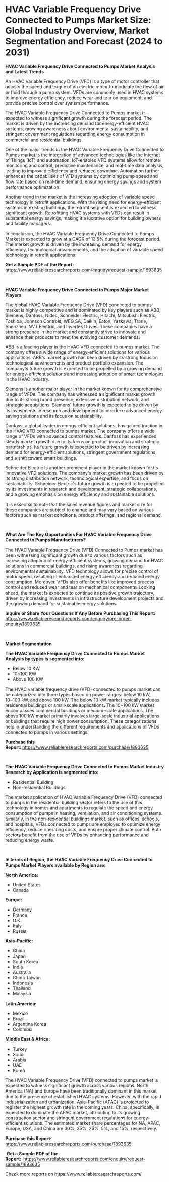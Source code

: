 <p><h1>HVAC Variable Frequency Drive Connected to Pumps Market Size: Global Industry Overview, Market Segmentation and Forecast (2024 to 2031)</h1></p><p><strong>HVAC Variable Frequency Drive Connected to Pumps Market Analysis and Latest Trends</strong></p>
<p><p>An HVAC Variable Frequency Drive (VFD) is a type of motor controller that adjusts the speed and torque of an electric motor to modulate the flow of air or fluid through a pump system. VFDs are commonly used in HVAC systems to improve energy efficiency, reduce wear and tear on equipment, and provide precise control over system performance.</p><p>The HVAC Variable Frequency Drive Connected to Pumps market is expected to witness significant growth during the forecast period. The market is driven by the increasing demand for energy-efficient HVAC systems, growing awareness about environmental sustainability, and stringent government regulations regarding energy consumption in commercial and residential buildings.</p><p>One of the major trends in the HVAC Variable Frequency Drive Connected to Pumps market is the integration of advanced technologies like the Internet of Things (IoT) and automation. IoT-enabled VFD systems allow for remote monitoring and control, predictive maintenance, and real-time data analysis, leading to improved efficiency and reduced downtime. Automation further enhances the capabilities of VFD systems by optimizing pump speed and flow rate based on real-time demand, ensuring energy savings and system performance optimization.</p><p>Another trend in the market is the increasing adoption of variable speed technology in retrofit applications. With the rising need for energy-efficient systems in existing buildings, the retrofit segment is expected to witness significant growth. Retrofitting HVAC systems with VFDs can result in substantial energy savings, making it a lucrative option for building owners and facility managers.</p><p>In conclusion, the HVAC Variable Frequency Drive Connected to Pumps Market is expected to grow at a CAGR of 13.5% during the forecast period. The market growth is driven by the increasing demand for energy efficiency, technological advancements, and the adoption of variable speed technology in retrofit applications.</p></p>
<p><strong>Get a Sample PDF of the Report:&nbsp;</strong> <a href="https://www.reliableresearchreports.com/enquiry/request-sample/1893635">https://www.reliableresearchreports.com/enquiry/request-sample/1893635</a></p>
<p>&nbsp;</p>
<p><strong>HVAC Variable Frequency Drive Connected to Pumps Major Market Players</strong></p>
<p><p>The global HVAC Variable Frequency Drive (VFD) connected to pumps market is highly competitive and is dominated by key players such as ABB, Siemens, Danfoss, Nidec, Schneider Electric, Hitachi, Mitsubishi Electric, Toshiba, Johnson Controls, WEG SA, Daikin, Eaton, Yaskawa, Trane, Shenzhen INVT Electric, and Invertek Drives. These companies have a strong presence in the market and constantly strive to innovate and enhance their products to meet the evolving customer demands.</p><p>ABB is a leading player in the HVAC VFD connected to pumps market. The company offers a wide range of energy-efficient solutions for various applications. ABB's market growth has been driven by its strong focus on technological advancements and product portfolio expansion. The company's future growth is expected to be propelled by a growing demand for energy-efficient solutions and increasing adoption of smart technologies in the HVAC industry.</p><p>Siemens is another major player in the market known for its comprehensive range of VFDs. The company has witnessed a significant market growth due to its strong brand presence, extensive distribution network, and strategic acquisitions. Siemens' future growth is expected to be driven by its investments in research and development to introduce advanced energy-saving solutions and its focus on sustainability.</p><p>Danfoss, a global leader in energy-efficient solutions, has gained traction in the HVAC VFD connected to pumps market. The company offers a wide range of VFDs with advanced control features. Danfoss has experienced steady market growth due to its focus on product innovation and strategic partnerships. Its future growth is expected to be driven by increasing demand for energy-efficient solutions, stringent government regulations, and a shift toward smart buildings.</p><p>Schneider Electric is another prominent player in the market known for its innovative VFD solutions. The company's market growth has been driven by its strong distribution network, technological expertise, and focus on sustainability. Schneider Electric's future growth is expected to be propelled by its investments in research and development, strategic collaborations, and a growing emphasis on energy efficiency and sustainable solutions.</p><p>It is essential to note that the sales revenue figures and market size for these companies are subject to change and may vary based on various factors such as market conditions, product offerings, and regional demand.</p></p>
<p>&nbsp;</p>
<p><strong>What Are The Key Opportunities For HVAC Variable Frequency Drive Connected to Pumps Manufacturers?</strong></p>
<p><p>The HVAC Variable Frequency Drive (VFD) Connected to Pumps market has been witnessing significant growth due to various factors such as increasing adoption of energy-efficient systems, growing demand for HVAC solutions in commercial buildings, and rising awareness regarding environmental sustainability. VFD technology allows for precise control of motor speed, resulting in enhanced energy efficiency and reduced energy consumption. Moreover, VFDs also offer benefits like improved process control and reduced wear and tear on mechanical components. Looking ahead, the market is expected to continue its positive growth trajectory, driven by increasing investments in infrastructure development projects and the growing demand for sustainable energy solutions.</p></p>
<p><strong>Inquire or Share Your Questions If Any Before Purchasing This Report:</strong> <a href="https://www.reliableresearchreports.com/enquiry/pre-order-enquiry/1893635">https://www.reliableresearchreports.com/enquiry/pre-order-enquiry/1893635</a></p>
<p>&nbsp;</p>
<p><strong>Market Segmentation</strong></p>
<p><strong>The HVAC Variable Frequency Drive Connected to Pumps Market Analysis by types is segmented into:</strong></p>
<p><ul><li>Below 10 KW</li><li>10~100 KW</li><li>Above 100 KW</li></ul></p>
<p><p>The HVAC variable frequency drive (VFD) connected to pumps market can be categorized into three types based on power ranges: below 10 kW, 10~100 kW, and above 100 kW. The below 10 kW market typically includes residential buildings or small-scale applications. The 10~100 kW market encompasses commercial buildings or medium-scale applications. The above 100 kW market primarily involves large-scale industrial applications or buildings that require high power consumption. These categorizations help in understanding the different requirements and applications of VFDs connected to pumps in various settings.</p></p>
<p><strong>Purchase this Report:&nbsp;</strong><a href="https://www.reliableresearchreports.com/purchase/1893635">https://www.reliableresearchreports.com/purchase/1893635</a></p>
<p>&nbsp;</p>
<p><strong>The HVAC Variable Frequency Drive Connected to Pumps Market Industry Research by Application is segmented into:</strong></p>
<p><ul><li>Residential Building</li><li>Non-residential Buildings</li></ul></p>
<p><p>The market application of HVAC Variable Frequency Drive (VFD) connected to pumps in the residential building sector refers to the use of this technology in homes and apartments to regulate the speed and energy consumption of pumps in heating, ventilation, and air conditioning systems. Similarly, in the non-residential buildings market, such as offices, schools, and hospitals, VFDs connected to pumps are employed to optimize energy efficiency, reduce operating costs, and ensure proper climate control. Both sectors benefit from the use of VFDs by enhancing performance and reducing energy waste.</p></p>
<p>&nbsp;</p>
<p><strong>In terms of Region, the HVAC Variable Frequency Drive Connected to Pumps Market Players available by Region are:</strong></p>
<p>
    <p> <strong> North America: </strong>
        <ul>
            <li>United States</li>
            <li>Canada</li>
        </ul>
        </p> 
    <p> <strong> Europe: </strong>
        <ul>
            <li>Germany</li>
            <li>France</li>
            <li>U.K.</li>
            <li>Italy</li>
            <li>Russia</li>
        </ul>
        </p> 
    <p> <strong> Asia-Pacific: </strong>
        <ul>
            <li>China</li>
            <li>Japan</li>
            <li>South Korea</li>
            <li>India</li>
            <li>Australia</li>
            <li>China Taiwan</li>
            <li>Indonesia</li>
            <li>Thailand</li>
            <li>Malaysia</li>
        </ul>
        </p> 
    <p> <strong> Latin America: </strong>
        <ul>
            <li>Mexico</li>
            <li>Brazil</li>
            <li>Argentina Korea</li>
            <li>Colombia</li>
        </ul>
        </p> 
    <p> <strong> Middle East & Africa: </strong>
        <ul>
            <li>Turkey</li>
            <li>Saudi</li>
            <li>Arabia</li>
            <li>UAE</li>
            <li>Korea</li>
        </ul>
    </p>
    </p>
<p><p>The HVAC Variable Frequency Drive (VFD) connected to pumps market is expected to witness significant growth across various regions. North America (NA) and Europe have been traditionally dominant in this market due to the presence of established HVAC systems. However, with the rapid industrialization and urbanization, Asia-Pacific (APAC) is projected to register the highest growth rate in the coming years. China, specifically, is expected to dominate the APAC market, attributing to its growing construction sector and stringent government regulations for energy-efficient solutions. The estimated market share percentages for NA, APAC, Europe, USA, and China are 30%, 35%, 25%, 5%, and 15%, respectively.</p></p>
<p><strong>Purchase this Report: </strong><a href="https://www.reliableresearchreports.com/purchase/1893635">https://www.reliableresearchreports.com/purchase/1893635</a></p>
<p>&nbsp;<strong>Get a Sample PDF of the Report:&nbsp;&nbsp;</strong><a href="https://www.reliableresearchreports.com/enquiry/request-sample/1893635">https://www.reliableresearchreports.com/enquiry/request-sample/1893635</a></p>
<p><strong></strong></p>
<p>Check more reports on https://www.reliableresearchreports.com/</p>